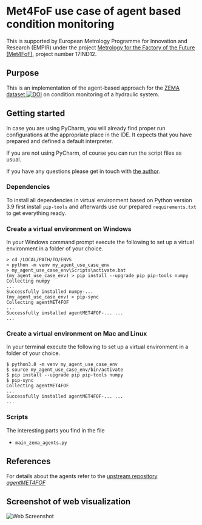 # Met4FoF use case of agent based condition monitoring

This is supported by European Metrology Programme for Innovation and Research (EMPIR)
under the project
[Metrology for the Factory of the Future (Met4FoF)](https://met4fof.eu), project number
17IND12.

## Purpose

This is an implementation of the agent-based approach for the [ZEMA dataset ![DOI
](https://zenodo.org/badge/DOI/10.5281/zenodo.1323611.svg
)](https://doi.org/10.5281/zenodo.1323611)
on condition monitoring of a hydraulic system.

## Getting started

In case you are using PyCharm, you will already find proper run configurations at the
appropriate place in the IDE. It expects that you have prepared and defined a default
interpreter.

If you are not using PyCharm, of course you can run the script files as usual.

If you have any questions please get in touch with
[the author](https://github.com/bangxiangyong).

### Dependencies

To install all dependencies in virtual environment based on Python version 3.9 first
install `pip-tools` and afterwards use our prepared `requirements.txt` to get
everything ready.

### Create a virtual environment on Windows

In your Windows command prompt execute the following to set up a virtual environment
in a folder of your choice.

```shell
> cd /LOCAL/PATH/TO/ENVS
> python -m venv my_agent_use_case_env
> my_agent_use_case_env\Scripts\activate.bat
(my_agent_use_case_env) > pip install --upgrade pip pip-tools numpy
Collecting numpy
...
Successfully installed numpy-...
(my_agent_use_case_env) > pip-sync
Collecting agentMET4FOF
...
Successfully installed agentMET4FOF-... ...
...
```

### Create a virtual environment on Mac and Linux

In your terminal execute the following to set up a virtual environment
in a folder of your choice.

```shell
$ python3.8 -m venv my_agent_use_case_env
$ source my_agent_use_case_env/bin/activate
$ pip install --upgrade pip pip-tools numpy
$ pip-sync
Collecting agentMET4FOF
...
Successfully installed agentMET4FOF-... ...
...
```

### Scripts

The interesting parts you find in the file

- `main_zema_agents.py`

## References

For details about the agents refer to the
[upstream repository _agentMET4FOF_](https://github.com/bangxiangyong/agentMET4FOF)

## Screenshot of web visualization
![Web Screenshot](https://github.com/bangxiangyong/agentMet4FoF/blob/master/screenshot_met4fof.png)
